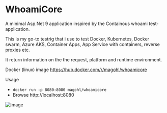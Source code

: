 # WhoamiCore
A minimal Asp.Net 9 application inspired by the Containous whoami test-application.

This is my go-to testrig that i use to test Docker, Kubernetes, Docker swarm, Azure AKS, Container Apps, App Service with containers, reverse proxies etc.

It return information on the the request, platform and runtime environment.

Docker (linux) image
https://hub.docker.com/r/magohl/whoamicore

Usage
- ``docker run -p 8080:8080 magohl/whoamicore``
- Browse http://localhost:8080

![image](https://github.com/magohl/WhoamiCore/assets/1846780/0ebd708c-6b61-4898-8f65-b741713e2bf2)
